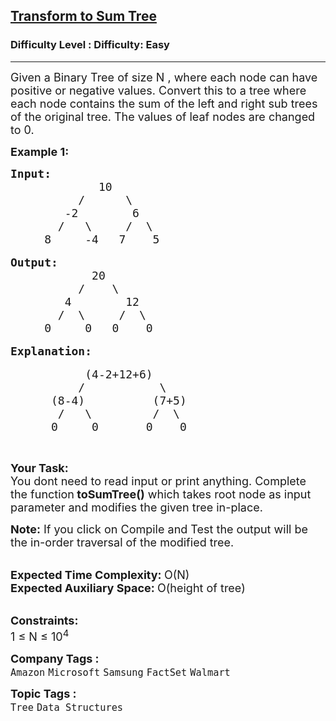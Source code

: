<h2><a href="https://www.geeksforgeeks.org/problems/transform-to-sum-tree/1?itm_source=geeksforgeeks&itm_medium=article&itm_campaign=practice_card">Transform to Sum Tree</a></h2><h3>Difficulty Level : Difficulty: Easy</h3><hr><div class="problems_problem_content__Xm_eO"><p><span style="font-size:18px">Given a Binary Tree of size N , where each node can have positive or negative values. Convert this to a tree where each node contains the sum of the left and right sub trees of the original tree. The values of leaf nodes are changed to 0.</span></p>

<p><strong><span style="font-size:18px">Example 1:</span></strong></p>

<pre><span style="font-size:18px"><strong>Input:</strong>
             10
          /      \
        -2        6
       /   \     /  \
     8     -4   7    5</span>

<span style="font-size:18px"><strong>Output:</strong>
            20
          /    \
        4        12
       /  \     /  \
     0     0   0    0</span>

<strong><span style="font-size:18px">Explanation:</span></strong>

<span style="font-size:18px">           (4-2+12+6)
          /           \
      (8-4)          (7+5)
       /   \         /  \
      0     0       0    0</span></pre>

<p>&nbsp;</p>

<p><span style="font-size:18px"><strong>Your Task: &nbsp;</strong><br>
You dont need to read input or print anything. Complete the function<strong> toSumTree()</strong> which takes root node as input parameter and modifies the given tree in-place.</span></p>

<p><span style="font-size:18px"><strong>Note:</strong> If you click on Compile and Test the output will be the in-order traversal of the modified tree.</span></p>

<p><br>
<span style="font-size:18px"><strong>Expected Time Complexity: </strong>O(N)<br>
<strong>Expected Auxiliary Space: </strong>O(height of tree)</span><br>
&nbsp;</p>

<p><span style="font-size:18px"><strong>Constraints:</strong><br>
1 ≤ N&nbsp;≤ 10<sup>4</sup></span></p>
</div><p><span style=font-size:18px><strong>Company Tags : </strong><br><code>Amazon</code>&nbsp;<code>Microsoft</code>&nbsp;<code>Samsung</code>&nbsp;<code>FactSet</code>&nbsp;<code>Walmart</code>&nbsp;<br><p><span style=font-size:18px><strong>Topic Tags : </strong><br><code>Tree</code>&nbsp;<code>Data Structures</code>&nbsp;